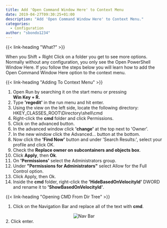 ```yaml
---
title: Add 'Open Command Window Here' to Context Menu
date: 2019-04-27T09:30:25+01:00
description: "Add 'Open Command Window Here' to Context Menu."
categories:
  - Configuration
author: "sbondo1234"
---
```


{{< link-heading "What?" >}}

When you Shift + Right Click on a folder you get to see more options. Normally without any configuration, you only see the Open PowerShell Window Here. If you follow the steps below you will learn how to add the Open Command Window Here option to the context menu.

{{< link-heading "Adding To Context Menu" >}}

1. Open Run by searching it on the start menu or pressing **<div class="fa fa-windows"></div> Win Key + R.**
2. Type **'regedit'** in the run menu and hit enter.
3. Using the view on the left side, locate the following directory: HKEY_CLASSES_ROOT\Directory\shell\cmd
4. Right-click the **cmd** folder and click Permissions.
5. Click on the advanced button.
6. In the advanced window click **'change'** at the top next to 'Owner'.
7. In the new window click the Advanced... button at the bottom.
8. Now click the **'Find Now'** button and under 'Search Results:', select your profile and click OK.
9. Check the **Replace owner on subcontainers and objects box**.
10. Click **Apply**, then **Ok**.
11. On **'Permissions'** select the Administrators group.
12. Under **"Permissions for Administrators"** select Allow for the Full Control option.
13. Click Apply, then Ok.
14. Inside the **cmd** folder, right-click the **'HideBasedOnVelocityId'** DWORD and rename it to **'ShowBasedOnVelocityId'**.

{{< link-heading "Opening CMD From Dir Tree" >}}

1. Click on the Navigation Bar and replace all of the text with **cmd**.
  <center><img src="https://ul.sbond.co/i/log/win/WEBreadcrumb.png" title="Nav Bar" /></center>
2. Click enter.
